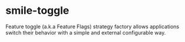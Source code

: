 # smile-toggle
Feature toggle (a.k.a Feature Flags) strategy factory allows applications switch their behavior with a simple and external configurable way.
